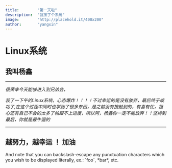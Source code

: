 ```yaml
---
title:        "第一天啦"
description:  "就按了个系统"
image:        "http://placehold.it/400x200"
author:       "yangxin"
---
```


Linux系统
============

**我叫杨鑫**
------
-----
*很荣幸今天能够进入到兄弟会，*

*装了一下午的Linux系统，心态爆炸！！！！不过幸运的是没有放弃，最后终于成功了,在这个过程中同时也学到了很多东西，是之前没有接触到的，有喜有忧，担心还有自己不会的太多了帕跟不上进度，所以阿，杨鑫你一定不能放弃！！坚持到最后，你就是最牛逼的*

----
##   越努力，越幸运  ！ 加油  



And note that you can backslash-escape any punctuation characters
which you wish to be displayed literally, ex.: \`foo\`, \*bar\*, etc.
